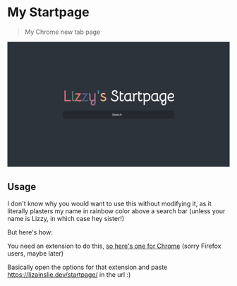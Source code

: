 # My Startpage

> My Chrome new tab page

![](screen1.png)

## Usage
I don't know why you would want to use this without modifying it, as it literally plasters my name in rainbow color above a search bar (unless your name is Lizzy, in which case hey sister!)

But here's how:

You need an extension to do this, [so here's one for Chrome](https://chrome.google.com/webstore/detail/new-tab-override/fjcmlondipcnnpmbcollgifldmajfonf) (sorry Firefox users, maybe later)

Basically open the options for that extension and paste https://lizainslie.dev/startpage/ in the url :)
